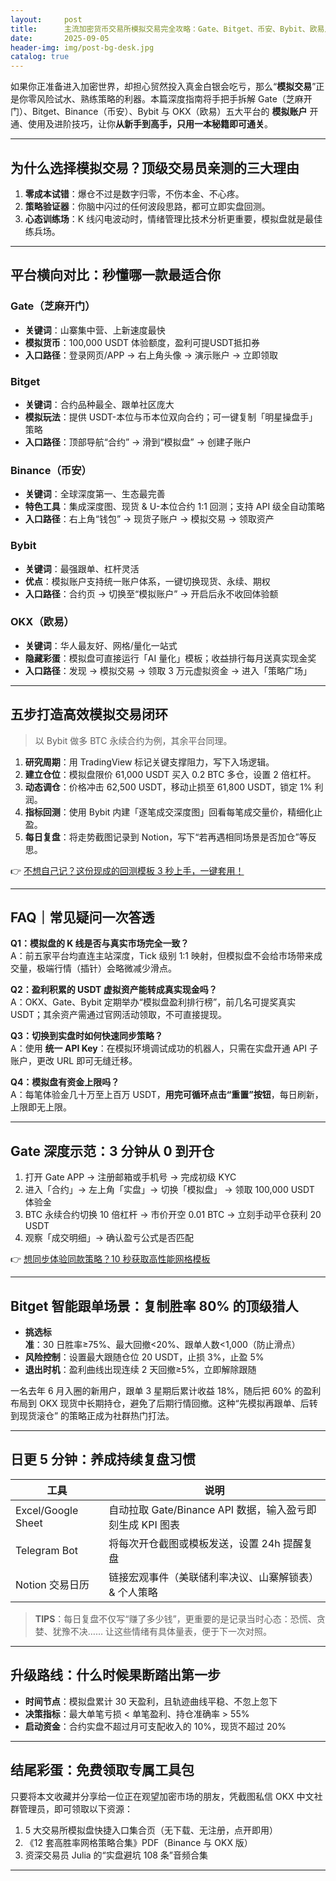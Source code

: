 ```yaml
---
layout:     post
title:      主流加密货币交易所模拟交易完全攻略：Gate、Bitget、币安、Bybit、欧易从零到精通
date:       2025-09-05
header-img: img/post-bg-desk.jpg
catalog: true
---
```


如果你正准备进入加密世界，却担心贸然投入真金白银会吃亏，那么“**模拟交易**”正是你零风险试水、熟练策略的利器。本篇深度指南将手把手拆解 Gate（芝麻开门）、Bitget、Binance（币安）、Bybit 与 OKX（欧易）五大平台的 **模拟账户** 开通、使用及进阶技巧，让你**从新手到高手，只用一本秘籍即可通关**。

---

## 为什么选择模拟交易？顶级交易员亲测的三大理由
1. **零成本试错**：爆仓不过是数字归零，不伤本金、不心疼。  
2. **策略验证器**：你脑中闪过的任何波段思路，都可立即实盘回测。  
3. **心态训练场**：K 线闪电波动时，情绪管理比技术分析更重要，模拟盘就是最佳练兵场。

---

## 平台横向对比：秒懂哪一款最适合你

### Gate（芝麻开门）
- **关键词**：山寨集中营、上新速度最快  
- **模拟货币**：100,000 USDT 体验额度，盈利可提USDT抵扣券  
- **入口路径**：登录网页/APP → 右上角头像 → 演示账户 → 立即领取  

### Bitget
- **关键词**：合约品种最全、跟单社区庞大  
- **模拟玩法**：提供 USDT-本位与币本位双向合约；可一键复制「明星操盘手」策略  
- **入口路径**：顶部导航“合约” → 滑到“模拟盘” → 创建子账户  

### Binance（币安）
- **关键词**：全球深度第一、生态最完善  
- **特色工具**：集成深度图、现货 & U-本位合约 1:1 回测；支持 API 级全自动策略  
- **入口路径**：右上角“钱包” → 现货子账户 → 模拟交易 → 领取资产  

### Bybit
- **关键词**：最强跟单、杠杆灵活  
- **优点**：模拟账户支持统一账户体系，一键切换现货、永续、期权  
- **入口路径**：合约页 → 切换至“模拟账户” → 开启后永不收回体验额  

### OKX（欧易）
- **关键词**：华人最友好、网格/量化一站式  
- **隐藏彩蛋**：模拟盘可直接运行「AI 量化」模板；收益排行每月送真实现金奖  
- **入口路径**：发现 → 模拟交易 → 领取 3 万元虚拟资金 → 进入「策略广场」  

---

## 五步打造高效模拟交易闭环
> 以 Bybit 做多 BTC 永续合约为例，其余平台同理。

1. **研究周期**：用 TradingView 标记关键支撑阻力，写下入场逻辑。  
2. **建立仓位**：模拟盘限价 61,000 USDT 买入 0.2 BTC 多仓，设置 2 倍杠杆。  
3. **动态调仓**：价格冲击 62,500 USDT，移动止损至 61,800 USDT，锁定 1% 利润。  
4. **指标回测**：使用 Bybit 内建「逐笔成交深度图」回看每笔成交量价，精细化止盈。  
5. **每日复盘**：将走势截图记录到 Notion，写下“若再遇相同场景是否加仓”等反思。  

👉 [不想自己记？这份现成的回测模板 3 秒上手，一键套用！](https://okxdog.com/)

---

## FAQ｜常见疑问一次答透
**Q1：模拟盘的 K 线是否与真实市场完全一致？**  
A：前五家平台均直连主站深度，Tick 级别 1:1 映射，但模拟盘不会给市场带来成交量，极端行情（插针）会略微减少滑点。

**Q2：盈利积累的 USDT 虚拟资产能转成真实现金吗？**  
A：OKX、Gate、Bybit 定期举办“模拟盘盈利排行榜”，前几名可提奖真实 USDT；其余资产需通过官网活动领取，不可直接提现。

**Q3：切换到实盘时如何快速同步策略？**  
A：使用 **统一 API Key**：在模拟环境调试成功的机器人，只需在实盘开通 API 子账户，更改 URL 即可无缝迁移。

**Q4：模拟盘有资金上限吗？**  
A：每笔体验金几十万至上百万 USDT，**用完可循环点击“重置”按钮**，每日刷新，上限即无上限。

---

## Gate 深度示范：3 分钟从 0 到开仓
1. 打开 Gate APP → 注册邮箱或手机号 → 完成初级 KYC  
2. 进入「合约」→ 左上角「实盘」→ 切换「模拟盘」 → 领取 100,000 USDT 体验金  
3. BTC 永续合约切换 10 倍杠杆 → 市价开空 0.01 BTC → 立刻手动平仓获利 20 USDT  
4. 观察「成交明细」→ 确认盈亏公式是否匹配  

👉 [想同步体验同款策略？10 秒获取高性能网格模板](https://okxdog.com/)

---

## Bitget 智能跟单场景：复制胜率 80% 的顶级猎人
- **挑选标准**：30 日胜率≥75%、最大回撤<20%、跟单人数<1,000（防止滑点）  
- **风险控制**：设置最大跟随仓位 20 USDT，止损 3%，止盈 5%  
- **退出时机**：盈利曲线出现连续 2 天回撤≥5%，立即解除跟随  

一名去年 6 月入圈的新用户，跟单 3 星期后累计收益 18%，随后把 60% 的盈利布局到 OKX 现货中长期持仓，避免了后期行情回撤。这种“先模拟再跟单、后转到现货滚仓” 的策略正成为社群热门打法。

---

## 日更 5 分钟：养成持续复盘习惯
| 工具         | 说明                                   |
|--------------|----------------------------------------|
| Excel/Google Sheet | 自动拉取 Gate/Binance API 数据，输入盈亏即刻生成 KPI 图表 |
| Telegram Bot | 将每次开仓截图或模板发送，设置 24h 提醒复盘 |
| Notion 交易日历 | 链接宏观事件（美联储利率决议、山寨解锁表） & 个人策略 |

> **TIPS**：每日复盘不仅写“赚了多少钱”，更重要的是记录当时心态：恐慌、贪婪、犹豫不决…… 让这些情绪有具体量表，便于下一次对照。

---

## 升级路线：什么时候果断踏出第一步
- **时间节点**：模拟盘累计 30 天盈利，且轨迹曲线平稳、不忽上忽下  
- **决策指标**：最大单笔亏损 < 单笔盈利、持仓准确率 > 55%  
- **启动资金**：合约实盘不超过月可支配收入的 10%，现货不超过 20%  

---

## 结尾彩蛋：免费领取专属工具包
只要将本文收藏并分享给一位正在观望加密市场的朋友，凭截图私信 OKX 中文社群管理员，即可领取以下资源：

1. 5 大交易所模拟盘快捷入口集合页（无下载、无注册，点开即用）  
2. 《12 套高胜率网格策略合集》PDF（Binance 与 OKX 版）  
3. 资深交易员 Julia 的“实盘避坑 108 条”音频合集  

---